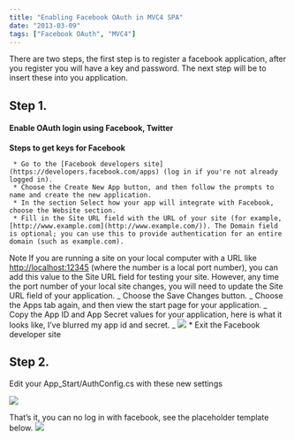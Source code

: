 ```yaml
---
title: "Enabling Facebook OAuth in MVC4 SPA"
date: "2013-03-09"
tags: ["Facebook OAuth", "MVC4"]
---
```


There are two steps, the first step is to register a facebook application, after you register you will have a key and password. The next step will be to insert these into you application.

## Step 1.

#### Enable OAuth login using Facebook, Twitter

**Steps to get keys for Facebook**

     * Go to the [Facebook developers site](https://developers.facebook.com/apps) (log in if you're not already logged in).
     * Choose the Create New App button, and then follow the prompts to name and create the new application.
     * In the section Select how your app will integrate with Facebook, choose the Website section.
     * Fill in the Site URL field with the URL of your site (for example, [http://www.example.com](http://www.example.com/)). The Domain field is optional; you can use this to provide authentication for an entire domain (such as example.com).

Note If you are running a site on your local computer with a URL like [http://localhost:12345](http://localhost:12345/) (where the number is a local port number), you can add this value to the Site URL field for testing your site. However, any time the port number of your local site changes, you will need to update the Site URL field of your application.
_ Choose the Save Changes button.
_ Choose the Apps tab again, and then view the start page for your application.
_ Copy the App ID and App Secret values for your application, here is what it looks like, I’ve blurred my app id and secret.
_ ![](/images/./image.axd?picture=image_thumb_249.png) \* Exit the Facebook developer site

##

## Step 2.

Edit your App_Start/AuthConfig.cs with these new settings

![](/images/./image.axd?picture=image_thumb_250.png)

That’s it, you can no log in with facebook, see the placeholder template below. ![](/images/./image.axd?picture=image_thumb_251.png)

